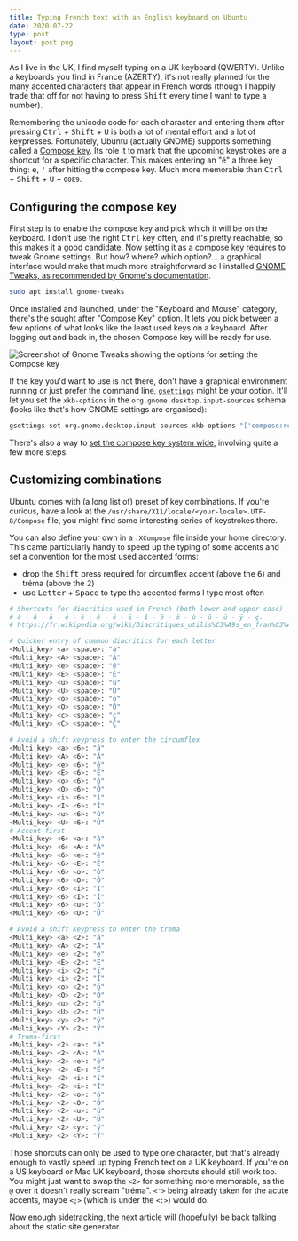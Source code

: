 ```yaml
---
title: Typing French text with an English keyboard on Ubuntu
date: 2020-07-22
type: post
layout: post.pug
---
```

As I live in the UK, I find myself typing on a UK keyboard (QWERTY). Unlike a keyboards you find in France (AZERTY), it's not really planned for the many accented characters that appear in French words (though I happily trade that off for not having to press <kbd>Shift</kbd> every time I want to type a number).

Remembering the unicode code for each character and entering them after pressing <kbd>Ctrl</kbd> + <kbd>Shift</kbd> + <kbd>U</kbd> is both a lot of mental effort and a lot of keypresses. Fortunately, Ubuntu (actually GNOME) supports something called a [Compose key][compose-key-wiki]. Its role it to mark that the upcoming keystrokes are a shortcut for a specific character. This makes entering an "é" a three key thing: <kbd>e</kbd>, <kbd>'</kbd> after hitting the compose key. Much more memorable than <kbd>Ctrl</kbd> + <kbd>Shift</kbd> + <kbd>U</kbd> + `00E9`.

Configuring the compose key
---

First step is to enable the compose key and pick which it will be on the keyboard. I don't use the right <kbd>Ctrl</kbd> key often, and it's pretty reachable, so this makes it a good candidate. Now setting it as a compose key requires to tweak Gnome settings. But how? where? which option?… a graphical interface would make that much more straightforward so I installed [GNOME Tweaks, as recommended by Gnome's documentation][gnome-compose].

```sh
sudo apt install gnome-tweaks
```

Once installed and launched, under the "Keyboard and Mouse" category, there's the sought after "Compose Key" option. It lets you pick between a few options of what looks like the least used keys on a keyboard. After logging out and back in, the chosen Compose key will be ready for use.

<img src="/media/control-key.png" alt="Screenshot of Gnome Tweaks showing the options for setting the Compose key">

If the key you'd want to use is not there, don't have a graphical environment running or just prefer the command line, [`gsettings`][gnome-gsettings] might be your option. It'll let you set the `xkb-options` in the `org.gnome.desktop.input-sources` schema (looks like that's how GNOME settings are organised):

```sh
gsettings set org.gnome.desktop.input-sources xkb-options "['compose:rctrl']"
```

There's also a way to [set the compose key system wide][compose-key-system-wide], involving quite a few more steps.

Customizing combinations
---

Ubuntu comes with (a long list of) preset of key combinations. If you're curious, have a look at the `/usr/share/X11/locale/<your-locale>.UTF-8/Compose` file, you might find some interesting series of keystrokes there.

You can also define your own in a `.XCompose` file inside your home directory. This came particularly handy to speed up the typing of some accents and set a convention for the most used accented forms:

- drop the <kbd>Shift</kbd> press required for circumflex accent (above the <kbd>6</kbd>) and tréma (above the <kbd>2</kbd>)
- use <kbd>Letter</kbd> + <kbd>Space</kbd> to type the accented forms I type most often

```sh
# Shortcuts for diacritics used in French (both lower and upper case)
# à - â - ä - é - è - ê - ë - ï - î - ô - ö - ù - û - ü - ÿ - ç.
# https://fr.wikipedia.org/wiki/Diacritiques_utilis%C3%A9s_en_fran%C3%A7ais

# Quicker entry of common diacritics for each letter
<Multi_key> <a> <space>: "à"
<Multi_key> <A> <space>: "À"
<Multi_key> <e> <space>: "é"
<Multi_key> <E> <space>: "É"
<Multi_key> <u> <space>: "ù"
<Multi_key> <U> <space>: "Ù"
<Multi_key> <o> <space>: "ô"
<Multi_key> <O> <space>: "Ô"
<Multi_key> <c> <space>: "ç"
<Multi_key> <C> <space>: "Ç"

# Avoid a shift keypress to enter the circumflex
<Multi_key> <a> <6>: "â"
<Multi_key> <A> <6>: "Â"
<Multi_key> <e> <6>: "ê"
<Multi_key> <E> <6>: "Ê"
<Multi_key> <o> <6>: "ô"
<Multi_key> <O> <6>: "Ô"
<Multi_key> <i> <6>: "î"
<Multi_key> <I> <6>: "Î"
<Multi_key> <u> <6>: "û"
<Multi_key> <U> <6>: "Û"
# Accent-first
<Multi_key> <6> <a>: "â"
<Multi_key> <6> <A>: "Â"
<Multi_key> <6> <e>: "ê"
<Multi_key> <6> <E>: "Ê"
<Multi_key> <6> <o>: "ô"
<Multi_key> <6> <O>: "Ô"
<Multi_key> <6> <i>: "î"
<Multi_key> <6> <I>: "Î"
<Multi_key> <6> <u>: "û"
<Multi_key> <6> <U>: "Û"

# Avoid a shift keypress to enter the trema
<Multi_key> <a> <2>: "ä"
<Multi_key> <A> <2>: "Ä"
<Multi_key> <e> <2>: "ë"
<Multi_key> <E> <2>: "Ë"
<Multi_key> <i> <2>: "ï"
<Multi_key> <i> <2>: "Ï"
<Multi_key> <o> <2>: "ö"
<Multi_key> <O> <2>: "Ö"
<Multi_key> <u> <2>: "ü"
<Multi_key> <U> <2>: "Ü"
<Multi_key> <y> <2>: "ÿ"
<Multi_key> <Y> <2>: "Ÿ"
# Trema-first
<Multi_key> <2> <a>: "ä"
<Multi_key> <2> <A>: "Ä"
<Multi_key> <2> <e>: "ë"
<Multi_key> <2> <E>: "Ë"
<Multi_key> <2> <i>: "ï"
<Multi_key> <2> <i>: "Ï"
<Multi_key> <2> <o>: "ö"
<Multi_key> <2> <O>: "Ö"
<Multi_key> <2> <u>: "ü"
<Multi_key> <2> <U>: "Ü"
<Multi_key> <2> <y>: "ÿ"
<Multi_key> <2> <Y>: "Ÿ"
```

Those shorcuts can only be used to type one character, but that's already enough to vastly speed up typing French text on a UK keyboard. If you're on a US keyboard or Mac UK keyboard, those shorcuts should still work too. You might just want to swap the `<2>` for something more memorable, as the `@` over it doesn't really scream "tréma". `<'>` being already taken for the acute accents, maybe `<;>` (which is under the `<:>`) would do.

Now enough sidetracking, the next article will (hopefully) be back talking about the static site generator.

[compose-key-wiki]: https://en.wikipedia.org/wiki/Compose_key
[gnome-compose]: https://help.gnome.org/users/gnome-help/stable/tips-specialchars.html.en#compose
[gnome-gsettings]: http://manpages.ubuntu.com/manpages/bionic/en/man1/gsettings.1.html
[compose-key-system-wide]: https://help.gnome.org/admin/system-admin-guide/stable/keyboard-compose-key.html.en
